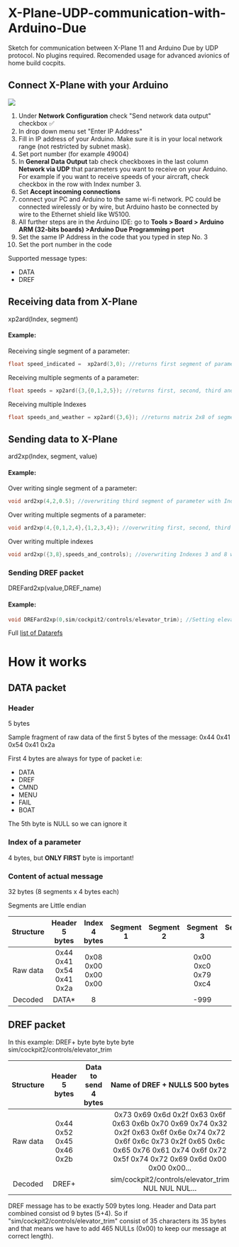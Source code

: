 # X-Plane-UDP-communication-with-Arduino-Due
Sketch for communication between X-Plane 11 and Arduino Due by UDP protocol.
No plugins required. Recomended usage for advanced avionics of home build cocpits.

## Connect X-Plane with your Arduino
![](images/GeneralDataOutput.PNG)
1. Under **Network Configuration** check "Send network data output" checkbox :white_check_mark:
2. In drop down menu set "Enter IP Address"
3. Fill in IP address of your Arduino. Make sure it is in your local network range (not restricted by subnet mask).
4. Set port number (for example 49004)
5. In **General Data Output** tab check checkboxes in the last column **Network via UDP** that parameters you want to receive on your Arduino. For example if you want to receive speeds of your aircraft, check checkbox in the row with Index number 3.
6. Set **Accept incoming connections**
7. connect your PC and Arduino to the same wi-fi network. PC could be connected wirelessly or by wire, but Arduino hasto be connected by wire to the Ethernet shield like W5100.
8. All further steps are in the Arduino IDE: go to **Tools > Board > Arduino ARM (32-bits boards) >Arduino Due Programming port**
10. Set the same IP Address in the code that you typed in step No. 3
11. Set the port number in the code


Supported message types:
- DATA
- DREF


## Receiving data from X-Plane

xp2ard(Index, segment)

#### Example:
Receiving single segment of a parameter:
```cpp
float speed_indicated =  xp2ard(3,0); //returns first segment of parameter with Index = 3
```
Receiving multiple segments of a parameter:
```cpp
float speeds = xp2ard({3,{0,1,2,5}); //returns first, second, third and sixth segment of parameter with Index = 3
```
Receiving multiple Indexes
```cpp
float speeds_and_weather = xp2ard({3,6}); //returns matrix 2x8 of segments in the order of selected Indexes
```

## Sending data to X-Plane

ard2xp(Index, segment, value)

#### Example:

Over writing single segment of a parameter:
```cpp
void ard2xp(4,2,0.5); //overwriting third segment of parameter with Index = 4 with value 0.5
```
Over writing multiple segments of a parameter:
```cpp
void ard2xp(4,{0,1,2,4},{1,2,3,4}); //overwriting first, second, third and fifth segment of parameter with Index = 4 with values 1, 2, 3, 4 respectively
```
Over writing multiple indexes
```cpp
void ard2xp({3,8},speeds_and_controls); //overwriting Indexes 3 and 8 with matrix 2x8
```


### Sending DREF packet 
DREFard2xp(value,DREF_name)

#### Example:
```cpp
void DREFard2xp(0,sim/cockpit2/controls/elevator_trim); //Setting elevator trim to 0 (middle of the range -1...1)
```
Full [list of Datarefs](https://developer.x-plane.com/datarefs/)


# How it works

## DATA packet

### Header
5 bytes

Sample fragment of raw data of the first 5 bytes of the message:
0x44 0x41 0x54 0x41 0x2a

First 4 bytes are always for type of packet i.e:
 - DATA
 - DREF
 - CMND
 - MENU
 - FAIL
 - BOAT

The 5th byte is NULL so we can ignore it

### Index of a parameter
4 bytes, but **ONLY FIRST** byte is important! 


### Content of actual message
32 bytes (8 segments x 4 bytes each)

Segments are Little endian

|Structure      |Header 5 bytes          | Index 4 bytes        | Segment 1         | Segment 2         | Segment 3         | Segment 4| Segment 5| Segment 6| Segment 7| Segment 8|
| :-----------: | :--------------------: | :---------------: | :---------------: | :---------------: | :---------------: | :------: | :------: | :------: | :------: | :------: |
|Raw data       |0x44 0x41 0x54 0x41 0x2a|0x08 0x00 0x00 0x00|                   |                   |0x00 0xc0 0x79 0xc4|0x00 0xc0 0x79 0xc4|0x00 0xc0 0x79 0xc4|0x00 0xc0 0x79 0xc4|0x00 0xc0 0x79 0xc4|0x00 0xc0 0x79 0xc4|0x00 0xc0 0x79 0xc4|
|Decoded        |DATA*                   |8                  |                   |                   |-999               |-999      |-999      |-999      |-999      |-999      |





## DREF packet

In this example:
DREF+ byte byte byte byte sim/cockpit2/controls/elevator_trim

|Structure      |Header 5 bytes          | Data to send 4 bytes | Name of DREF + NULLS 500 bytes|
| :-----------: | :--------------------: | :------------------: | :---------------------------: |
|Raw data       |0x44 0x52 0x45 0x46 0x2b|                      |0x73 0x69 0x6d 0x2f 0x63 0x6f 0x63 0x6b 0x70 0x69 0x74 0x32 0x2f 0x63 0x6f 0x6e 0x74 0x72 0x6f 0x6c 0x73 0x2f 0x65 0x6c 0x65 0x76 0x61 0x74 0x6f 0x72 0x5f 0x74 0x72 0x69 0x6d 0x00 0x00 0x00...|
|Decoded        |DREF+                   |                      |sim/cockpit2/controls/elevator_trim NUL NUL NUL...|

DREF message has to be exactly 509 bytes long. Header and Data part combined consist od 9 bytes (5+4). So if "sim/cockpit2/controls/elevator_trim" consist of 35 characters its 35 bytes and that means we have to add 465 NULLs (0x00) to keep our message at correct length).
